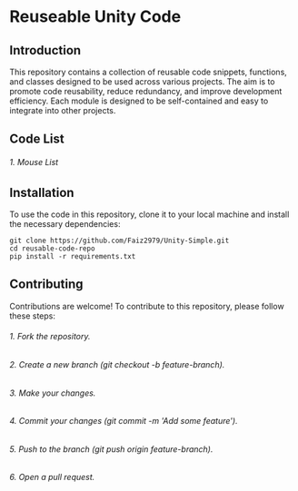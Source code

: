
# Reuseable Unity Code



## Introduction
This repository contains a collection of reusable code snippets, functions, and classes designed to be used across various projects. 
The aim is to promote code reusability, reduce redundancy, and improve development efficiency. 
Each module is designed to be self-contained and easy to integrate into other projects.

## Code List
###### 1. Mouse List


## Installation
To use the code in this repository, clone it to your local machine and install the necessary dependencies:


    git clone https://github.com/Faiz2979/Unity-Simple.git
    cd reusable-code-repo
    pip install -r requirements.txt



## Contributing

Contributions are welcome! To contribute to this repository, please follow these steps:

###### 1. Fork the repository.
###### 2. Create a new branch (git checkout -b feature-branch).
###### 3. Make your changes.
###### 4. Commit your changes (git commit -m 'Add some feature').
###### 5. Push to the branch (git push origin feature-branch).
###### 6. Open a pull request.
